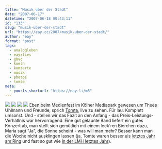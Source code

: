```yaml
---
title: "Musik über der Stadt"
date: "2007-06-17"
datetime: "2007-06-18 00:43:11"
id: "133"
slug: "musik-uber-der-stadt"
url: "https://eay.cc/2007/musik-uber-der-stadt/"
author: "eay"
format: "post"
tags:
  - analogleben
  - eayzlies
  - ghvc
  - koeln
  - konzerte
  - musik
  - photos
  - tomte
meta:
  - yourls_shorturl: "https://eay.li/m8"
---
```


[![](http://farm2.static.flickr.com/1008/561502810_53976c6949_t.jpg)](http://www.flickr.com/photos/limpi/561502810/) [![](http://farm2.static.flickr.com/1144/561478702_b43b12c1ff_t.jpg)](http://www.flickr.com/photos/eay/561478702/) [![](http://farm2.static.flickr.com/1007/561926279_8e56895f6b_t.jpg)](http://www.flickr.com/photos/eay/561926279/) [![](http://farm2.static.flickr.com/1061/561478930_71ced68f93_t.jpg)](http://www.flickr.com/photos/eay/561478930/) Eben beim Medienfest im Kölner Mediapark gewesen um Thees Uhlmann und Freunde, sprich [Tomte](http://de.wikipedia.org/wiki/Tomte), live zu sehen. Für lau. Komplett umsonst. Und - stellen wir das Fazit an den Anfang - das Preis-Leistungs-Verhätlnis war hervorragend: Eine gut gelaunte Band liefert ein gutes Konzert ab, man stellt sich gemütlich mit einem leck'ren Bierchen dazu, Maria sagt "Ja", die Sonne scheint - was will man mehr? Besser kann man die Woche nicht ausklingen lassen (ja, Tomte waren besser als [letztes Jahr am Ring](http://eay.cc/blog/2006/06/das_war_rock_am_1.shtml) und fast so gut wie [in der LMH letztes Jahr](http://eay.cc/blog/2006/03/man_fuehlt_sich.shtml)).
